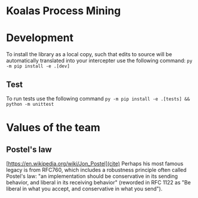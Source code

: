 # Koalas Process Mining

# Development

To install the library as a local copy, such that edits to source will be automatically translated into your intercepter use the following command:
`py -m pip install -e .[dev]`


## Test
To run tests use the following command
`py -m pip install -e .[tests] && python -m unittest`


# Values of the team

## Postel's law
[https://en.wikipedia.org/wiki/Jon_Postel](cite)
Perhaps his most famous legacy is from RFC760, which includes a robustness principle often called Postel's law: "an implementation should be conservative in its sending behavior, and liberal in its receiving behavior" (reworded in RFC 1122 as "Be liberal in what you accept, and conservative in what you send").
